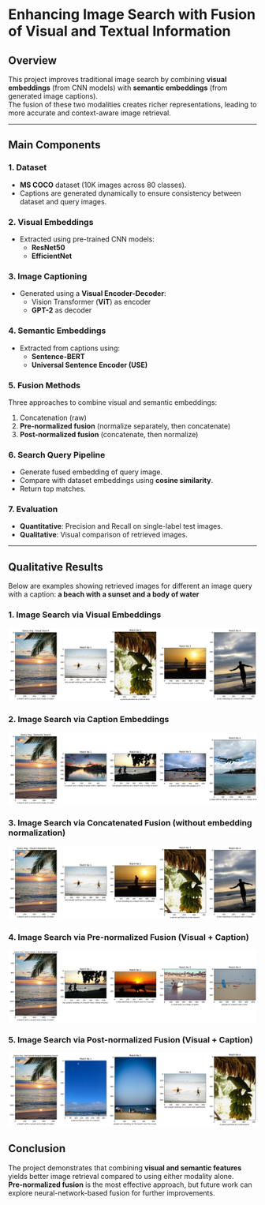 # Enhancing Image Search with Fusion of Visual and Textual Information

## Overview  
This project improves traditional image search by combining **visual embeddings** (from CNN models) with **semantic embeddings** (from generated image captions).  
The fusion of these two modalities creates richer representations, leading to more accurate and context-aware image retrieval.

---

## Main Components  

### 1. Dataset  
- **MS COCO** dataset (10K images across 80 classes).  
- Captions are generated dynamically to ensure consistency between dataset and query images.  

### 2. Visual Embeddings  
- Extracted using pre-trained CNN models:  
  - **ResNet50**  
  - **EfficientNet**  

### 3. Image Captioning  
- Generated using a **Visual Encoder-Decoder**:  
  - Vision Transformer (**ViT**) as encoder  
  - **GPT-2** as decoder  

### 4. Semantic Embeddings  
- Extracted from captions using:  
  - **Sentence-BERT**  
  - **Universal Sentence Encoder (USE)**  

### 5. Fusion Methods  
Three approaches to combine visual and semantic embeddings:  
1. Concatenation (raw)  
2. **Pre-normalized fusion** (normalize separately, then concatenate)  
3. **Post-normalized fusion** (concatenate, then normalize)  

### 6. Search Query Pipeline  
- Generate fused embedding of query image.  
- Compare with dataset embeddings using **cosine similarity**.  
- Return top matches.  

### 7. Evaluation  
- **Quantitative**: Precision and Recall on single-label test images.  
- **Qualitative**: Visual comparison of retrieved images.  

---

## Qualitative Results  

Below are examples showing retrieved images for different an image query with a caption:  **a beach with a sunset and a body of water**



### 1. Image Search via Visual Embeddings  
![Visual Embedding Search](images_results/vis1.png)  

### 2. Image Search via Caption Embeddings  
![Caption Embedding Search](images_results/cap1.png)  

### 3. Image Search via Concatenated Fusion (without embedding normalization)  
![Raw Fusion Search](images_results/f1.png)  

### 4. Image Search via Pre-normalized Fusion (Visual + Caption)  
![Pre-normalized Fusion Search](images_results/f2.png)  

### 5. Image Search via Post-normalized Fusion (Visual + Caption)  
![Post-normalized Fusion Search](images_results/f3.png)  




## Conclusion  
The project demonstrates that combining **visual and semantic features** yields better image retrieval compared to using either modality alone.  
**Pre-normalized fusion** is the most effective approach, but future work can explore neural-network-based fusion for further improvements.  

